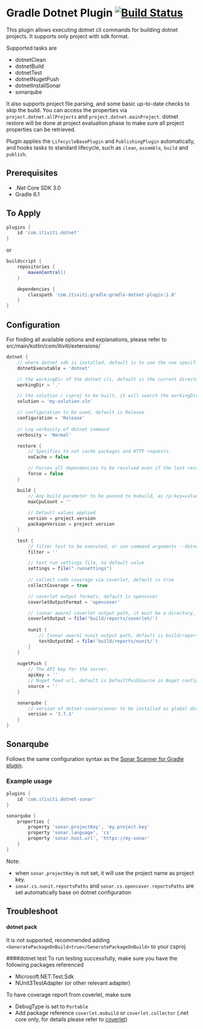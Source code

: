 # Gradle Dotnet Plugin [![Build Status](https://dev.azure.com/ngyukman/ngyukman/_apis/build/status/Itiviti.gradle-dotnet-plugin?branchName=master)](https://dev.azure.com/ngyukman/ngyukman/_build/latest?definitionId=1&branchName=master)

This plugin allows executing dotnet cli commands for building dotnet projects.
It supports only project with sdk format.

Supported tasks are
* dotnetClean
* dotnetBuild
* dotnetTest
* dotnetNugetPush
* dotnetInstallSonar
* sonarqube

It also supports project file parsing, and some basic up-to-date checks to skip the build.
You can access the properties via `project.dotnet.allProjects` and `project.dotnet.mainProject`.
dotnet restore will be done at project evaluation phase to make sure all project properties can be retrieved.

Plugin applies the `LifecycleBasePlugin` and `PublishingPlugin` automatically,
and hooks tasks to standard lifecycle, such as `clean`, `assemble`, `build` and `publish`.

## Prerequisites
* .Net Core SDK 3.0
* Gradle 6.1

## To Apply
```groovy
plugins {
    id 'com.itiviti.dotnet'
}
```

or
```groovy
buildscript {
    repositories {
        mavenCentral()
    }

    dependencies {
        classpath 'com.itiviti.gradle:gradle-dotnet-plugin:1.0'
    }
}
```

## Configuration
For finding all available options and explanations, please refer to src/main/kotlin/com/itiviti/extensions/ 

```groovy
dotnet {
    // where dotnet sdk is installed, default is to use the one specified in PATH
    dotnetExecutable = 'dotnet'

    // the workingDir of the dotnet cli, default is the current directory
    workingDir = '.'

    // the solution / csproj to be built, it will search the workingDir if not specified 
    solution = 'my-solution.sln'

    // configuration to be used, default is Release
    configuration = 'Release'
    
    // Log verbosity of dotnet command
    verbosity = 'Normal'

    restore {
        // Specifies to not cache packages and HTTP requests.
        noCache = false

        // Forces all dependencies to be resolved even if the last restore was successful. Specifying this flag is the same as deleting the project.assets.json file.
        force = false
    }

    build {
        // Any build parameter to be passed to msbuild, as /p:key=value, for example
        maxCpuCount = ''
        
        // Default values applied
        version = project.version
        packageVersion = project.version
    }

    test {
        // filter test to be executed, or use command arguments --dotnet-tests to override (similar to --tests) 
        filter = ''

        // test run settings file, no default value
        settings = file(".runsettings")
        
        // collect code coverage via coverlet, default is true
        collectCoverage = true

        // coverlet output formats, default is opencover
        coverletOutputFormat = 'opencover'

        // [sonar aware] coverlet output path, it must be a directory, default is build/reports/coverlet/ 
        coverletOutput = file('build/reports/coverlet/')
    
        nunit {
            // [sonar aware] nunit output path, default is build/reports/nunit/ 
            testOutputXml = file('build/reports/nunit/')
        }
    }
       
    nugetPush {
        // The API key for the server.
        apiKey = ''
        // Nuget feed url, default is DefaultPushSource in Nuget config if not set
        source = ''
    }

    sonarqube {
        // version of dotnet-sonarscanner to be installed as global dotnet tool, default is latest 
        version = '3.7.1'
    }
}
```

## Sonarqube

Follows the same configuration syntax as the [Sonar Scanner for Gradle plugin](https://github.com/SonarSource/sonar-scanner-gradle).

### Example usage

```groovy
plugins {
    id 'com.itiviti.dotnet-sonar'
}

sonarqube {
    properties {
        property 'sonar.projectKey', 'my.project.key'
        property 'sonar.language', 'cs'
        property 'sonar.host.url', 'https://my-sonar'
    }
}
```

Note:
* when `sonar.projectKey` is not set, it will use the project name as project key.
* `sonar.cs.nunit.reportsPaths` and `sonar.cs.opencover.reportsPaths` are set automatically base on dotnet configuration

## Troubleshoot
#### dotnet pack
It is not supported, recommended adding `<GeneratePackageOnBuild>true</GeneratePackageOnBuild>` to your csproj  

####dotnet test
To run testing successfully, make sure you have the following packages referenced
* Microsoft.NET.Test.Sdk
* NUnit3TestAdapter (or other relevant adapter)

To have coverage report from coverlet, make sure
* DebugType is set to `Portable`
* Add package reference `coverlet.msbuild` or `coverlet.collector` (.net core only, for details please refer to [coverlet](https://github.com/tonerdo/coverlet))
